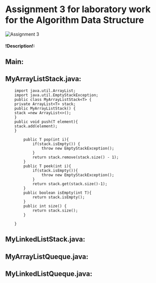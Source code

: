 # Assignment 3 for  laboratory work for the Algorithm Data Structure
![Assignment 3](https://avatars.mds.yandex.net/i?id=85c7a1aec44a18feaf285883e555bc5800eb8003-8496986-images-thumbs&n=13)
#### !Description!:
## Main:
## MyArrayListStack.java:
        import java.util.ArrayList;
        import java.util.EmptyStackException;
        public class MyArrayListStack<T> {
        private ArrayList<T> stack;
        public MyArrayListStack() {
        stack =new ArrayList<>();
        }
        public void push(T element){
        stack.add(element);
        }
        
            public T pop(int i){
                if(stack.isEmpty()) {
                    throw new EmptyStackException();
                }
                return stack.remove(stack.size() - 1);
            }
            public T peek(int i){
                if(stack.isEmpty()){
                    throw new EmptyStackException();
                }
                return stack.get(stack.size()-1);
            }
            public boolean isEmpty(int T){
                return stack.isEmpty();
            }
            public int size() {
                return stack.size();
            }
        
        }

## MyLinkedListStack.java:
## MyArrayListQueque.java:
## MyLinkedListQueque.java:
